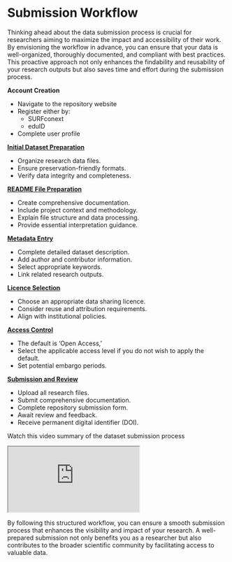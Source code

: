 # Submission Workflow

Thinking ahead about the data submission process is crucial for researchers aiming to maximize the impact and accessibility of their work. By envisioning the workflow in advance, you can ensure that your data is well-organized, thoroughly documented, and compliant with best practices. This proactive approach not only enhances the findability and reusability of your research outputs but also saves time and effort during the submission process.

**Account Creation**
* Navigate to the repository website
* Register either by:
    * SURFconext
    * eduID 
* Complete user profile

[**Initial Dataset Preparation**](/submission_workflow/preparing_your_data_package)
* Organize research data files.
* Ensure preservation-friendly formats.
* Verify data integrity and completeness.

[**README File Preparation**](/submission_workflow/readme_and_documentation)
* Create comprehensive documentation.
* Include project context and methodology.
* Explain file structure and data processing.
* Provide essential interpretation guidance.

[**Metadata Entry**](/submission_workflow/data_curation.md#metadata-review-process-checklist)
* Complete detailed dataset description.
* Add author and contributor information.
* Select appropriate keywords.
* Link related research outputs.

[**Licence Selection**](/submission_workflow/choosing_a_licence)
* Choose an appropriate data sharing licence.
* Consider reuse and attribution requirements.
* Align with institutional policies.

[**Access Control**](/submission_workflow/setting_access_levels)
* The default is ‘Open Access,’
* Select the applicable access level if you do not wish to apply the default.
* Set potential embargo periods.

[**Submission and Review**](/submission_workflow/data_curation)
* Upload all research files.
* Submit comprehensive documentation.
* Complete repository submission form.
* Await review and feedback.
* Receive permanent digital identifier (DOI).

Watch this video summary of the dataset submission process

<div class="responsive-iframe-container">
    <iframe src="https://www.youtube.com/embed/VmQr5oDXpoY" allowfullscreen="allowfullscreen" allow="autoplay *; geolocation *; microphone *; camera *; midi *; encrypted-media *"></iframe>
</div>

By following this structured workflow, you can ensure a smooth submission process that enhances the visibility and impact of your research. A well-prepared submission not only benefits you as a researcher but also contributes to the broader scientific community by facilitating access to valuable data.